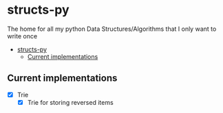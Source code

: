 # structs-py

The home for all my python Data Structures/Algorithms that I only want to write once

- [structs-py](#structs-py)
  - [Current implementations](#current-implementations)

## Current implementations

- [X] Trie
  - [X] Trie for storing reversed items
